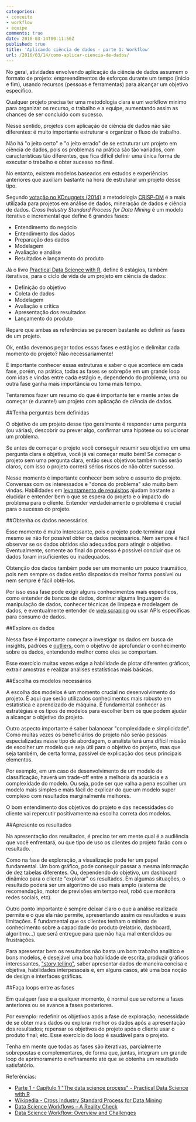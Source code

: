 ```yaml
---
categories:
- conceito
- workflow
- equipe
comments: true
date: 2016-03-14T00:11:56Z
published: true
title: 'Aplicando ciência de dados - parte 1: Workflow'
url: /2016/03/14/como-aplicar-ciencia-de-dados/
---
```


No geral, atividades envolvendo aplicação da ciência de dados assumem o formato de projeto: empreendimentos de esforços durante um tempo (início e fim), usando recursos (pessoas e ferramentas) para alcançar um objetivo específico.

<!-- More -->


Qualquer projeto precisa ter uma metodologia clara e um workflow mínimo para organizar os recurso, o trabalho e a equipe, aumentando assim as chances de ser concluído com sucesso. 


Nesse sentido, projetos com aplicação de ciência de dados não são diferentes: é muito importante estruturar e organizar o fluxo de trabalho.


Não há "o jeito certo" e "o jeito errado" de se estruturar um projeto em ciência de dados, pois os problemas na prática são tão variados, com características tão diferentes, que fica difícil definir uma única forma de executar o trabalho e obter sucesso no final. 


No entanto, existem modelos baseados em estudos e experiências anteriores que auxiliam bastante na hora de estruturar um projeto desse tipo.


Segundo [votação no KDnuggets (2014)](http://www.kdnuggets.com/polls/2014/analytics-data-mining-data-science-methodology.html) a metodologia [CRISP-DM](https://en.wikipedia.org/wiki/Cross_Industry_Standard_Process_for_Data_Mining) é a mais utilizada para projetos em análise de dados, mineração de dados e ciência de dados. _Cross Industry Standard Process for Data Mining_ é um modelo iterativo e incremental que define 6 grandes fases:


* Entendimento do negócio
* Entendimento dos dados
* Preparação dos dados
* Modelagem
* Avaliação e análise
* Resultados e lançamento do produto


Já o livro [Practical Data Science with R](http://www.amazon.com/Practical-Data-Science-Nina-Zumel/dp/1617291560), define 6 estágios, também iterativos, para o ciclo de vida de um projeto em ciência de dados:


* Definição do objetivo
* Coleta de dados
* Modelagem
* Avaliação e crítica
* Apresentação dos resultados
* Lançamento do produto


Repare que ambas as referências se parecem bastante ao definir as fases de um projeto. 


Ok, então devemos pegar todos essas fases e estágios e delimitar cada momento do projeto? Não necessariamente! 


É importante conhecer essas estruturas e saber o que acontece em cada fase, porém, na prática, todas as fases se sobrepõe em um grande loop com idas e vindas entre cada estágio e, dependendo do problema, uma ou outra fase ganha mais importância ou toma mais tempo. 

Tentaremos fazer um resumo do que é importante ter e mente antes de começar (e durante!) um projeto com aplicação de ciência de dados.


##Tenha perguntas bem definidas


O objetivo de um projeto desse tipo geralmente é responder uma pergunta (ou várias), descobrir ou prever algo, confirmar uma hipótese ou solucionar um problema. 


Se antes de começar o projeto você conseguir resumir seu objetivo em uma pergunta clara e objetiva, você já vai começar muito bem! Se começar o projeto sem uma pergunta clara, então seus objetivos também não serão claros, com isso o projeto correrá sérios riscos de não obter sucesso.


Nesse momento é importante conhecer bem sobre o assunto do projeto. Conversas com os interessados e "donos do problema" são muito bem vindas. Habilidades em [levantamento de requisitos](https://pt.wikipedia.org/wiki/An%C3%A1lise_de_requerimento_de_software) ajudam bastante a elucidar e entender bem o que se espera do projeto e o impacto do problema para o cliente. Entender verdadeiramente o problema é crucial para o sucesso do projeto.


##Obtenha os dados necessários


Esse momento é muito interessante, pois o projeto pode terminar aqui mesmo se não for possível obter os dados necessários. Nem sempre é fácil observar se os dados obtidos são adequados para atingir o objetivo. Eventualmente, somente ao final do processo é possível concluir que os dados foram insuficientes ou inadequados.


Obtenção dos dados também pode ser um momento um pouco traumático, pois nem sempre os dados estão dispostos da melhor forma possível ou nem sempre é fácil obtê-los. 


Por isso essa fase pode exigir alguns conhecimentos mais específicos, como entender de bancos de dados, dominar alguma linguagem de manipulação de dados, conhecer técnicas de limpeza e modelagem de dados, e eventualmente entender de [web scraping](https://en.wikipedia.org/wiki/Web_scraping) ou usar APIs específicas para consumo de dados.


##Explore os dados


Nessa fase é importante começar a investigar os dados em busca de insights, padrões e [outliers](https://en.wikipedia.org/wiki/Outlier), com o objetivo de aprofundar o conhecimento sobre os dados, entendendo melhor como eles se comportam.


Esse exercício muitas vezes exige a habilidade de plotar diferentes gráficos, extrair amostras e realizar análises estatísticas mais básicas.


##Escolha os modelos necessários


A escolha dos modelos é um momento crucial no desenvolvimento do projeto. É aqui que serão utilizados conhecimentos mais robusto em estatística e aprendizado de máquina. É fundamental conhecer as estratégias e os tipos de modelos para escolher bem os que podem ajudar a alcançar o objetivo do projeto.


Outro aspecto importante é saber balancear "complexidade e simplicidade". Como muitas vezes os beneficiários do projeto não serão pessoas especializadas nesse tipo de abordagem, o analista terá uma difícil missão de escolher um modelo que seja útil para o objetivo do projeto, mas que seja também, de certa forma, passível de explicação dos seus principais elementos. 


Por exemplo, em um caso de desenvolvimento de um modelo de classificação, haverá um trade-off entre a melhoria da acurácia e a complexidade do modelo. Ou seja, pode ser que valha a pena escolher um modelo mais simples e mais fácil de explicar do que um modelo super complexo com resultados marginalmente melhores. 


O bom entendimento dos objetivos do projeto e das necessidades do cliente vai repercutir positivamente na escolha correta dos modelos.


##Apresente os resultados


Na apresentação dos resultados, é preciso ter em mente qual é a audiência que você enfrentará, ou que tipo de uso os clientes do projeto farão com o resultado. 

Como na fase de exploração, a visualização pode ter um papel fundamental. Um bom gráfico, pode conseguir passar a mesma informação de dez tabelas diferentes. Ou, dependendo do objetivo, um dashboard dinâmico para o cliente "explorar" os resultados. Em algumas situações, o resultado poderá ser um algoritmo de uso mais amplo (sistema de recomendação, motor de previsões em tempo real, robô que monitora redes sociais, etc).


Outro ponto importante é sempre deixar claro o que a análise realizada permite e o que ela não permite, apresentando assim os resultados e suas limitações. É fundamental que os clientes tenham o mínimo de conhecimento sobre a capacidade do produto (relatório, dashboard, algoritmo...) que será entregue para que não haja mal entendidos ou frustrações. 


Para apresentar bem os resultados não basta um bom trabalho analítico e bons modelos, é desejável uma boa habilidade de escrita, produzir gráficos interessantes, ["story telling"](https://hbr.org/2013/03/a-data-scientists-real-job-sto/), saber apresentar dados de maneira concisa e objetiva, habilidades interpessoais e, em alguns casos, até uma boa noção de design e interfaces gráficas.


##Faça loops entre as fases


Em qualquer fase e a qualquer momento, é normal que se retorne a fases anteriores ou se avance a fases posteriores. 

Por exemplo: redefinir os objetivos após a fase de exploração; necessidade de se obter mais dados ou explorar melhor os dados após a apresentação dos resultados; repensar os objetivos do projeto após o cliente usar o produto final; etc. Esse exercício do loop é saudável para o projeto.


Tenha em mente que todas as fases são iterativas, parcialmente sobrepostas e complementares, de forma que, juntas, integram um grande loop de aprimoramento e refinamento até que se obtenha um resultado satisfatório.


Referências:


* [Parte 1 - Capítulo 1 "The data science process" - Practical Data Science with R](http://www.amazon.com/Practical-Data-Science-Nina-Zumel/dp/1617291560)
* [Wikipedia - Cross Industry Standard Process for Data Mining](https://en.wikipedia.org/wiki/)
* [Data Science Workflows – A Reality Check](http://guerrilla-analytics.net/2015/02/20/data-science-workflows-a-reality-check/)
* [Data Science Workflow: Overview and Challenges](http://cacm.acm.org/blogs/blog-cacm/169199-data-science-workflow-overview-and-challenges/fulltext)
